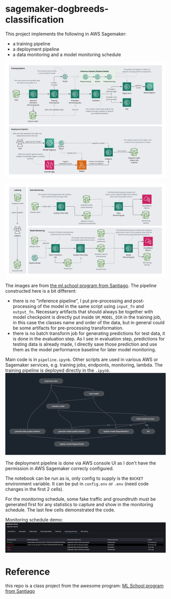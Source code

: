 # sagemaker-dogbreeds-classification
This project implements the following in AWS Sagemaker:
- a training pipeline
- a deployment pipeline
- a data monitoring and a model monitoring schedule

![training and deployment pipelines](images/deployment.png)

![data and model monitoring](images/monitoring.png)

The images are from [the ml.school program from Santiago](https://github.com/svpino/ml.school).
The pipeline constructed here is a bit different:
- there is no "inference pipeline", I put pre-processing and post-processing of the model in the same script using `input_fn` and `output_fn`. Necessary artifacts that should always be together with model checkpoint is directly put inside `SM_MODEL_DIR` in the training job, in this case the classes name and order of the data, but in general could be some artifacts for pre-processing transformation. 
- there is no batch transform job for generating predictions for test data, it is done in the evaluation step. As I see in evaluation step, predictions for testing data is already made, I directly save those prediction and use them as the model performance baseline for later model monitoring. 

Main code is in `pipeline.ipynb`. Other scripts are used in various AWS or Sagemaker services, e.g. training jobs, endpoints, monitoring, lambda. 
The training pipeline is deployed directly in the `.ipynb`. 
![training pipeline in Sagemaker](images/pipeline.png)


The deployment pipeline is done via AWS console UI as I don't have the permission in AWS Sagemaker correcly configured. 

The notebook can be run as is, only config to supply is the `BUCKET` environment variable. It can be put in `config.env` or `.env` (need code changes in the first 2 cells). 

For the monitoring schedule, some fake traffic and groundtruth must be generated first for any statistics to capture and show in the monitoring schedule. The last few cells demonstrated the code. 

Monitoring schedule demo: 
![sagemaker monitoring](images/sagemaker_monitoring.png)

# Reference
this repo is a class project from the awesome program: [ML School program from Santiago](https://github.com/svpino/ml.school)
